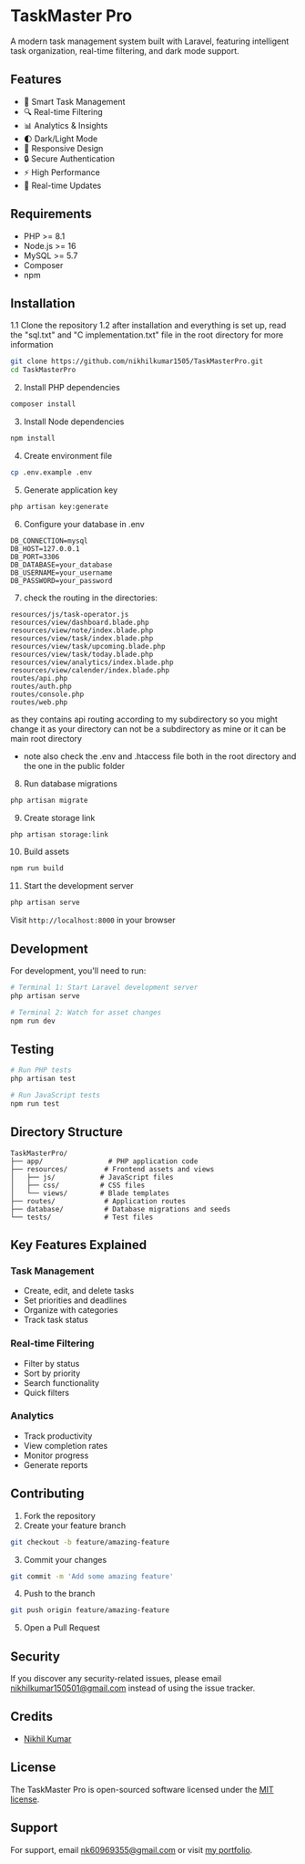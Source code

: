 # TaskMaster Pro

A modern task management system built with Laravel, featuring intelligent task organization, real-time filtering, and dark mode support.


## Features

- 🎯 Smart Task Management
- 🔍 Real-time Filtering
- 📊 Analytics & Insights
- 🌓 Dark/Light Mode
- 📱 Responsive Design
- 🔒 Secure Authentication
- ⚡ High Performance
- 🔄 Real-time Updates

## Requirements

- PHP >= 8.1
- Node.js >= 16
- MySQL >= 5.7
- Composer
- npm

## Installation

1.1 Clone the repository
1.2 after installation and everything is set up, read the "sql.txt" and "C implementation.txt" file in the root directory for more information

```bash
git clone https://github.com/nikhilkumar1505/TaskMasterPro.git
cd TaskMasterPro
```

2. Install PHP dependencies

```bash
composer install
```

3. Install Node dependencies

```bash
npm install
```

4. Create environment file

```bash
cp .env.example .env
```

5. Generate application key

```bash
php artisan key:generate
```

6. Configure your database in .env

```env
DB_CONNECTION=mysql
DB_HOST=127.0.0.1
DB_PORT=3306
DB_DATABASE=your_database
DB_USERNAME=your_username
DB_PASSWORD=your_password
```

7. check the routing in the directories:
```
resources/js/task-operator.js
resources/view/dashboard.blade.php
resources/view/note/index.blade.php
resources/view/task/index.blade.php
resources/view/task/upcoming.blade.php
resources/view/task/today.blade.php
resources/view/analytics/index.blade.php
resources/view/calender/index.blade.php
routes/api.php
routes/auth.php
routes/console.php
routes/web.php
```
as they contains api routing according to my subdirectory so you might change it as your directory can not be a subdirectory as mine or it can be main root directory 
* note also check the .env and .htaccess file both in the root directory and the one in the public folder 



8. Run database migrations

```bash
php artisan migrate
```

9. Create storage link

```bash
php artisan storage:link
```

10. Build assets

```bash
npm run build
```

11. Start the development server

```bash
php artisan serve
```

Visit `http://localhost:8000` in your browser

## Development

For development, you'll need to run:

```bash
# Terminal 1: Start Laravel development server
php artisan serve

# Terminal 2: Watch for asset changes
npm run dev
```

## Testing

```bash
# Run PHP tests
php artisan test

# Run JavaScript tests
npm run test
```

## Directory Structure

```
TaskMasterPro/
├── app/                # PHP application code
├── resources/         # Frontend assets and views
│   ├── js/           # JavaScript files
│   ├── css/          # CSS files
│   └── views/        # Blade templates
├── routes/            # Application routes
├── database/          # Database migrations and seeds
└── tests/             # Test files
```

## Key Features Explained

### Task Management
- Create, edit, and delete tasks
- Set priorities and deadlines
- Organize with categories
- Track task status

### Real-time Filtering
- Filter by status
- Sort by priority
- Search functionality
- Quick filters

### Analytics
- Track productivity
- View completion rates
- Monitor progress
- Generate reports

## Contributing

1. Fork the repository
2. Create your feature branch

```bash
git checkout -b feature/amazing-feature
```
3. Commit your changes

```bash
git commit -m 'Add some amazing feature'
```
4. Push to the branch

```bash
git push origin feature/amazing-feature
```
5. Open a Pull Request

## Security

If you discover any security-related issues, please email nikhilkumar150501@gmail.com instead of using the issue tracker.

## Credits

- [Nikhil Kumar](https://github.com/nikhilkumar1505)

## License

The TaskMaster Pro is open-sourced software licensed under the [MIT license](https://opensource.org/licenses/MIT).

## Support

For support, email nk60969355@gmail.com or visit [my portfolio](https://ashadeewanexports.com/portfolio).
